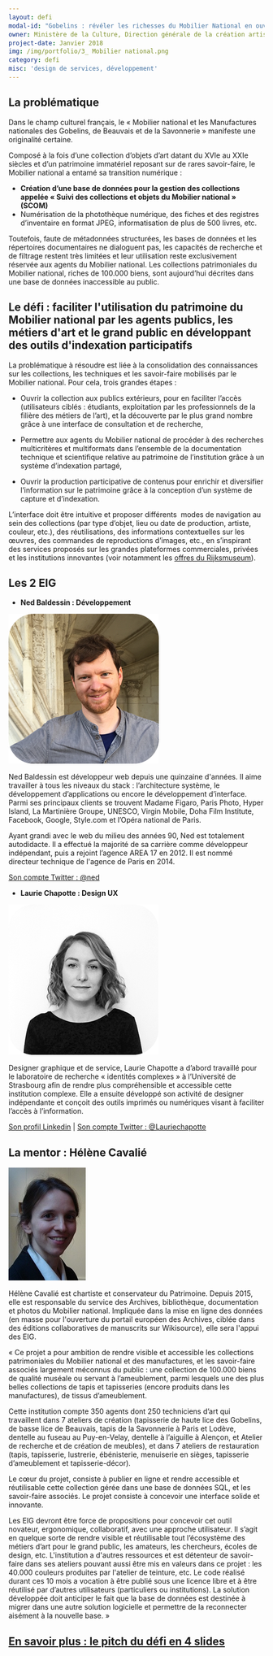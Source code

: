 ```yaml
---
layout: defi
modal-id: "Gobelins : révéler les richesses du Mobilier National en ouvrant sa collection au public"
owner: Ministère de la Culture, Direction générale de la création artistique, Service du Mobilier National
project-date: Janvier 2018
img: /img/portfolio/3_ Mobilier national.png
category: defi
misc: 'design de services, développement'
---
```

## La problématique

Dans le champ culturel français, le « Mobilier national et les
Manufactures nationales des Gobelins, de Beauvais et de la
Savonnerie » manifeste une originalité certaine.

Composé à la fois d’une collection d’objets d’art datant du XVIe au
XXIe siècles et d’un patrimoine immatériel reposant sur de rares
savoir-faire, le Mobilier national a entamé sa transition numérique :

* **Création d’une base de données pour la gestion des collections
  appelée « Suivi des collections et objets du Mobilier national »
  (SCOM)**
* Numérisation de la photothèque numérique, des fiches et des
  registres d’inventaire en format JPEG, informatisation de plus de
  500 livres, etc.

Toutefois, faute de métadonnées structurées, les bases de données et
les répertoires documentaires ne dialoguent pas, les capacités de
recherche et de filtrage restent très limitées et leur utilisation
reste exclusivement réservée aux agents du Mobilier national.  Les
collections patrimoniales du Mobilier national, riches de 100.000
biens, sont aujourd’hui décrites dans une base de données inaccessible
au public.

## Le défi : faciliter l'utilisation du patrimoine du Mobilier national par les agents publics, les métiers d'art et le grand public en développant des outils d'indexation participatifs

La problématique à résoudre est liée à la consolidation des
connaissances sur les collections, les techniques et les savoir-faire
mobilisés par le Mobilier national. Pour cela, trois grandes étapes :

* Ouvrir la collection aux publics extérieurs, pour en faciliter
  l’accès (utilisateurs ciblés : étudiants, exploitation par les
  professionnels de la filière des métiers de l’art), et la découverte
  par le plus grand nombre grâce à une interface de consultation et de
  recherche,

* Permettre aux agents du Mobilier national de procéder à des
  recherches multicritères et multiformats dans l’ensemble de la
  documentation technique et scientifique relative au patrimoine de
  l’institution grâce à un système d’indexation partagé,

* Ouvrir la production participative de contenus pour enrichir et
  diversifier l’information sur le patrimoine grâce à la conception
  d’un système de capture et d’indexation.

L’interface doit être intuitive et proposer différents  modes de
navigation au sein des collections (par type d’objet, lieu ou date de
production, artiste, couleur, etc.), des réutilisations, des
informations contextuelles sur les œuvres, des commandes de
reproductions d’images, etc., en s’inspirant des services proposés sur
les grandes plateformes commerciales, privées et les institutions
innovantes (voir notamment les [offres du
Rijksmuseum](https://www.rijksmuseum.nl/en/search?ii=2&p=1)).

## Les 2 EIG

* **Ned Baldessin : Développement**

![Photo de Ned Baldessin](/img/portfolio/NedBaldessin.png)

Ned Baldessin est développeur web depuis une quinzaine d'années. Il
aime travailler à tous les niveaux du stack : l’architecture système,
le développement d’applications ou encore le développement
d’interface. Parmi ses principaux clients se trouvent Madame Figaro,
Paris Photo, Hyper Island, La Martinière Groupe, UNESCO, Virgin
Mobile, Doha Film Institute, Facebook, Google, Style.com et l’Opéra
national de Paris.

Ayant grandi avec le web du milieu des années 90, Ned est totalement
autodidacte. Il a effectué la majorité de sa carrière comme
développeur indépendant, puis a rejoint l’agence AREA 17 en 2012. Il
est nommé directeur technique de l'agence de Paris en 2014.

[Son compte Twitter : @ned](https://www.twitter.com/ned)

* **Laurie Chapotte : Design UX**

![Photo de Laurie Chapotte](/img/portfolio/LaurieChapotte.png)

Designer graphique et de service, Laurie Chapotte a d’abord travaillé
pour le laboratoire de recherche « identités complexes » à
l’Université de Strasbourg afin de rendre plus compréhensible et
accessible cette institution complexe. Elle a ensuite développé son
activité de designer indépendante et conçoit des outils imprimés ou
numériques visant à faciliter l’accès à l’information.

[Son profil Linkedin](https://www.linkedin.com/in/lauriechapotte) |
[Son compte Twitter : @Lauriechapotte](https://www.twitter.com/Lauriechapotte)

## La mentor : Hélène Cavalié

![Photo d'Hélène Cavalié](/img/portfolio/3_gobelins.jpg)

Hélène Cavalié est chartiste et conservateur du Patrimoine. Depuis
2015, elle est responsable du service des Archives, bibliothèque,
documentation et photos du Mobilier national. Impliquée dans la mise
en ligne des données (en masse pour l'ouverture du portail européen
des Archives, ciblée dans des éditions collaboratives de manuscrits
sur Wikisource), elle sera l'appui des EIG.

« Ce projet a pour ambition de rendre visible et accessible les
collections patrimoniales du Mobilier national et des manufactures, et
les savoir-faire associés largement méconnus du public : une
collection de 100.000 biens de qualité muséale ou servant à
l’ameublement, parmi lesquels une des plus belles collections de tapis
et tapisseries (encore produits dans les manufactures), de tissus
d’ameublement.

Cette institution compte 350 agents dont 250 techniciens d’art qui
travaillent dans 7 ateliers de création (tapisserie de haute lice des
Gobelins, de basse lice de Beauvais, tapis de la Savonnerie à Paris et
Lodève, dentelle au fuseau au Puy-en-Velay, dentelle à l’aiguille à
Alençon, et Atelier de recherche et de création de meubles), et dans 7
ateliers de restauration (tapis, tapisserie, lustrerie, ébénisterie,
menuiserie en sièges, tapisserie d’ameublement et tapisserie-décor).

Le cœur du projet, consiste à publier en ligne et rendre accessible et
réutilisable cette collection gérée dans une base de données SQL, et
les savoir-faire associés. Le projet consiste à concevoir une
interface solide et innovante.

Les EIG devront être force de propositions pour concevoir cet outil
novateur, ergonomique, collaboratif, avec une approche utilisateur.
Il s’agit en quelque sorte de rendre visible et réutilisable tout
l’écosystème des métiers d’art pour le grand public, les amateurs, les
chercheurs, écoles de design, etc. L'institution a d'autres ressources
et est détenteur de savoir-faire dans ses ateliers pouvant aussi être
mis en valeurs dans ce projet : les 40.000 couleurs produites par
l'atelier de teinture, etc. Le code réalisé durant ces 10 mois a
vocation à être publié sous une licence libre et à être réutilisé par
d’autres utilisateurs (particuliers ou institutions). La solution
développée doit anticiper le fait que la base de données est destinée
à migrer dans une autre solution logicielle et permettre de la
reconnecter aisément à la nouvelle base. »

## [En savoir plus : le pitch du défi en 4 slides](https://www.slideshare.net/secret/tngFyc2xRjZ8v8)
